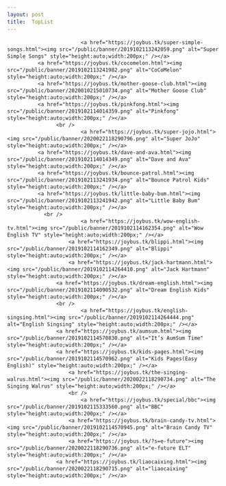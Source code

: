 ```yaml
---
layout: post
title:  TopList
---
```

<p>
	
							<a href="https://joybus.tk/super-simple-songs.html"><img src="/public/banner/2019102113242059.png" alt="Super Simple Songs" style="height:auto;width:200px;" /></a>
              <a href="https://joybus.tk/cocomelon.html"><img src="/public/banner/2019102113241982.png" alt="CoCoMelon" style="height:auto;width:200px;" /></a>
              <a href="https://joybus.tk/mother-goose-club.html"><img src="/public/banner/2020010215010734.png" alt="Mother Goose Club" style="height:auto;width:200px;" /></a>
              <a href="https://joybus.tk/pinkfong.html"><img src="/public/banner/2019102114014359.png" alt="Pinkfong" style="height:auto;width:200px;" /></a>
					<br />
							<a href="https://joybus.tk/super-jojo.html"><img src="/public/banner/2020022118290796.png" alt="Super JoJo" style="height:auto;width:200px;" /></a>
              <a href="https://joybus.tk/dave-and-ava.html"><img src="/public/banner/2019102114014349.png" alt="Dave and Ava" style="height:auto;width:200px;" /></a>
              <a href="https://joybus.tk/bounce-patrol.html"><img src="/public/banner/2019102113241934.png" alt="Bounce Patrol Kids" style="height:auto;width:200px;" /></a>
              <a href="https://joybus.tk/little-baby-bum.html"><img src="/public/banner/2019102113241942.png" alt="Little Baby Bum" style="height:auto;width:200px;" /></a>
				<br />
							<a href="https://joybus.tk/wow-english-tv.html"><img src="/public/banner/2019102114162354.png" alt="Wow English TV" style="height:auto;width:200px;" /></a>
						<a href="https://joybus.tk/blippi.html"><img src="/public/banner/2019102114162349.png" alt="Blippi" style="height:auto;width:200px;" /></a>
						<a href="https://joybus.tk/jack-hartmann.html"><img src="/public/banner/2019102114264410.png" alt="Jack Hartmann" style="height:auto;width:200px;" /></a>
					<a href="https://joybus.tk/dream-english.html"><img src="/public/banner/2019102114090532.png" alt="Dream English Kids" style="height:auto;width:200px;" /></a>
					<br />
							<a href="https://joybus.tk/english-singsing.html"><img src="/public/banner/2019102114264444.png" alt="English Singsing" style="height:auto;width:200px;" /></a>
					<a href="https://joybus.tk/aumsum.html"><img src="/public/banner/2019102114570830.png" alt="It’s AumSum Time" style="height:auto;width:200px;" /></a>
					<a href="https://joybus.tk/kids-pages.html"><img src="/public/banner/2019102114570962.png" alt="Kids Pages(Easy English)" style="height:auto;width:200px;" /></a>
						<a href="https://joybus.tk/the-singing-walrus.html"><img src="/public/banner/2020022118290734.png" alt="The Singing Walrus" style="height:auto;width:200px;" /></a>
						<br />
							<a href="https://joybus.tk/special/bbc"><img src="/public/banner/2019102115333560.png" alt="BBC" style="height:auto;width:200px;" /></a>
						<a href="https://joybus.tk/brain-candy-tv.html"><img src="/public/banner/2019102114570945.png" alt="Brain Candy TV" style="height:auto;width:200px;" /></a>
						<a href="https://joybus.tk/?s=e-future"><img src="/public/banner/2020022118290736.png" alt="e-future ELT" style="height:auto;width:200px;" /></a>
					<a href="https://joybus.tk/liaocaixing.html"><img src="/public/banner/2020022118290715.png" alt="liaocaixing" style="height:auto;width:200px;" /></a>
						
</p>
